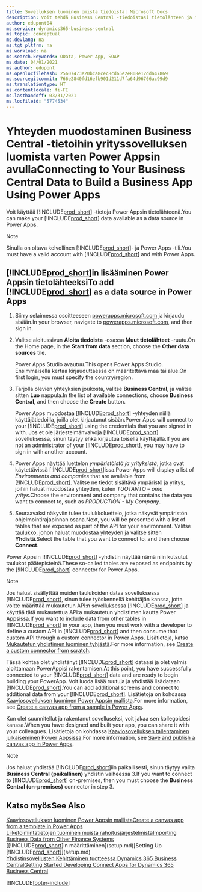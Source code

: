 ```yaml
---
title: Sovelluksen luominen omista tiedoista| Microsoft Docs
description: Voit tehdä Business Central -tiedoistasi tietolähteen ja määrittää verkkopalveluidesi OData-osoitteen, jolla luot Power Appsin avulla yrityssovelluksen.
author: edupont04
ms.service: dynamics365-business-central
ms.topic: conceptual
ms.devlang: na
ms.tgt_pltfrm: na
ms.workload: na
ms.search.keywords: OData, Power App, SOAP
ms.date: 04/01/2021
ms.author: edupont
ms.openlocfilehash: 25607473e20bca8cec8cd65e2e808e12dda47869
ms.sourcegitcommit: 766e2840fd16efb901d211d7fa64d96766ac99d9
ms.translationtype: HT
ms.contentlocale: fi-FI
ms.lasthandoff: 03/31/2021
ms.locfileid: "5774534"
---
```

# <a name="connecting-to-your-business-central-data-to-build-a-business-app-using-power-apps"></a><span data-ttu-id="b89cc-103">Yhteyden muodostaminen Business Central -tietoihin yrityssovelluksen luomista varten Power Appsin avulla</span><span class="sxs-lookup"><span data-stu-id="b89cc-103">Connecting to Your Business Central Data to Build a Business App Using Power Apps</span></span>

<span data-ttu-id="b89cc-104">Voit käyttää [!INCLUDE[prod_short](includes/prod_short.md)] -tietoja Power Appsin tietolähteenä.</span><span class="sxs-lookup"><span data-stu-id="b89cc-104">You can make your [!INCLUDE[prod_short](includes/prod_short.md)] data available as a data source in Power Apps.</span></span>  

> [!NOTE]  
> <span data-ttu-id="b89cc-105">Sinulla on oltava kelvollinen [!INCLUDE[prod_short](includes/prod_short.md)]- ja Power Apps -tili.</span><span class="sxs-lookup"><span data-stu-id="b89cc-105">You must have a valid account with [!INCLUDE[prod_short](includes/prod_short.md)] and with Power Apps.</span></span>  

## <a name="to-add-prod_short-as-a-data-source-in-power-apps"></a><span data-ttu-id="b89cc-106">[!INCLUDE[prod_short](includes/prod_short.md)]in lisääminen Power Appsin tietolähteeksi</span><span class="sxs-lookup"><span data-stu-id="b89cc-106">To add [!INCLUDE[prod_short](includes/prod_short.md)] as a data source in Power Apps</span></span>

1. <span data-ttu-id="b89cc-107">Siirry selaimessa osoitteeseen [powerapps.microsoft.com](https://powerapps.microsoft.com/) ja kirjaudu sisään.</span><span class="sxs-lookup"><span data-stu-id="b89cc-107">In your browser, navigate to [powerapps.microsoft.com](https://powerapps.microsoft.com/), and then sign in.</span></span>
2. <span data-ttu-id="b89cc-108">Valitse aloitussivun **Aloita tiedoista** -osassa **Muut tietolähteet** -ruutu.</span><span class="sxs-lookup"><span data-stu-id="b89cc-108">On the Home page, in the **Start from data** section, choose the **Other data sources** tile.</span></span>  

    <span data-ttu-id="b89cc-109">Power Apps Studio avautuu.</span><span class="sxs-lookup"><span data-stu-id="b89cc-109">This opens Power Apps Studio.</span></span> <span data-ttu-id="b89cc-110">Ensimmäisellä kertaa kirjauduttaessa on määritettävä maa tai alue.</span><span class="sxs-lookup"><span data-stu-id="b89cc-110">On first login, you must specify the country/region.</span></span>  
3. <span data-ttu-id="b89cc-111">Tarjolla olevien yhteyksien joukosta, valitse **Business Central**, ja valitse sitten **Luo** nappula.</span><span class="sxs-lookup"><span data-stu-id="b89cc-111">In the list of available connections, choose **Business Central**, and then choose the **Create** button.</span></span>

    <span data-ttu-id="b89cc-112">Power Apps muodostaa [!INCLUDE[prod_short](includes/prod_short.md)] -yhteyden niillä käyttäjätiedoilla, joilla olet kirjautunut sisään.</span><span class="sxs-lookup"><span data-stu-id="b89cc-112">Power Apps will connect to your [!INCLUDE[prod_short](includes/prod_short.md)] using the credentials that you are signed in with.</span></span> <span data-ttu-id="b89cc-113">Jos et ole järjestelmänvalvoja [!INCLUDE[prod_short](includes/prod_short.md)] sovelluksessa, sinun täytyy ehkä kirjautua toisella käyttäjällä.</span><span class="sxs-lookup"><span data-stu-id="b89cc-113">If you are not an administrator of your [!INCLUDE[prod_short](includes/prod_short.md)], you may have to sign in with another account.</span></span>  

4. <span data-ttu-id="b89cc-114">Power Apps näyttää luettelon *ympäristöistä ja yrityksistä*, jotka ovat käytettävissä [!INCLUDE[prod_short](includes/prod_short.md)]issa.</span><span class="sxs-lookup"><span data-stu-id="b89cc-114">Power Apps will display a list of *Environments and companies* that are available from [!INCLUDE[prod_short](includes/prod_short.md)].</span></span> <span data-ttu-id="b89cc-115">Valitse ne tiedot sisältävä ympäristö ja yritys, joihin haluat muodostaa yhteyden, kuten *TUOTANTO – oma yritys*.</span><span class="sxs-lookup"><span data-stu-id="b89cc-115">Choose the environment and company that contains the data you want to connect to, such as *PRODUCTION - My Company*.</span></span>  

5. <span data-ttu-id="b89cc-116">Seuraavaksi näkyviin tulee taulukkoluettelo, jotka näkyvät ympäristön ohjelmointirajapinnan osana.</span><span class="sxs-lookup"><span data-stu-id="b89cc-116">Next, you will be presented with a list of tables that are exposed as part of the API for your environment.</span></span> <span data-ttu-id="b89cc-117">Valitse taulukko, johon haluat muodostaa yhteyden ja valitse sitten **Yhdistä**.</span><span class="sxs-lookup"><span data-stu-id="b89cc-117">Select the table that you want to connect to, and then choose **Connect**.</span></span>

<span data-ttu-id="b89cc-118">Power Appsin [!INCLUDE[prod_short](includes/prod_short.md)] -yhdistin näyttää nämä niin kutsutut taulukot päätepisteinä.</span><span class="sxs-lookup"><span data-stu-id="b89cc-118">These so-called tables are exposed as endpoints by the [!INCLUDE[prod_short](includes/prod_short.md)] connector for Power Apps.</span></span>  

> [!NOTE]
> <span data-ttu-id="b89cc-119">Jos haluat sisällyttää muiden taulukoiden dataa sovelluksessa [!INCLUDE[prod_short](includes/prod_short.md)], sinun tulee työskennellä kehittäjän kanssa, jotta voitte määrittää mukautetun API:n sovelluksessa [!INCLUDE[prod_short](includes/prod_short.md)] ja käyttää tätä mukautettua API:a mukautetun yhdistimen kautta Power Appsissa.</span><span class="sxs-lookup"><span data-stu-id="b89cc-119">If you want to include data from other tables in [!INCLUDE[prod_short](includes/prod_short.md)] in your app, then you must work with a developer to define a custom API in [!INCLUDE[prod_short](includes/prod_short.md)] and then consume that custom API through a custom connector in Power Apps.</span></span> <span data-ttu-id="b89cc-120">Lisätietoja, katso [Mukautetun yhdistimen luominen tyhjästä](/connectors/custom-connectors/define-blank).</span><span class="sxs-lookup"><span data-stu-id="b89cc-120">For more information, see [Create a custom connector from scratch](/connectors/custom-connectors/define-blank).</span></span>  

<span data-ttu-id="b89cc-121">Tässä kohtaa olet yhdistänyt [!INCLUDE[prod_short](includes/prod_short.md)] dataasi ja olet valmis aloittamaan PowerAppisi rakentamisen.</span><span class="sxs-lookup"><span data-stu-id="b89cc-121">At this point, you have successfully connected to your [!INCLUDE[prod_short](includes/prod_short.md)] data and are ready to begin building your PowerApp.</span></span> <span data-ttu-id="b89cc-122">Voit luoda lisää ruutuja ja yhdistää lisädataan [!INCLUDE[prod_short](includes/prod_short.md)].</span><span class="sxs-lookup"><span data-stu-id="b89cc-122">You can add additional screens and connect to additional data from your [!INCLUDE[prod_short](includes/prod_short.md)].</span></span> <span data-ttu-id="b89cc-123">Lisätietoja on kohdassa [Kaaviosovelluksen luominen Power Appsin mallista](/powerapps/maker/canvas-apps/open-and-run-a-sample-app).</span><span class="sxs-lookup"><span data-stu-id="b89cc-123">For more information, see [Create a canvas app from a sample in Power Apps](/powerapps/maker/canvas-apps/open-and-run-a-sample-app).</span></span>  

<span data-ttu-id="b89cc-124">Kun olet suunnitellut ja rakentanut sovelluseksi, voit jakaa sen kollegoidesi kanssa.</span><span class="sxs-lookup"><span data-stu-id="b89cc-124">When you have designed and built your app, you can share it with your colleagues.</span></span> <span data-ttu-id="b89cc-125">Lisätietoja on kohdassa [Kaaviosovelluksen tallentaminen julkaiseminen Power Appsissa](/powerapps/maker/canvas-apps/save-publish-app).</span><span class="sxs-lookup"><span data-stu-id="b89cc-125">For more information, see [Save and publish a canvas app in Power Apps](/powerapps/maker/canvas-apps/save-publish-app).</span></span>  

> [!NOTE]
> <span data-ttu-id="b89cc-126">Jos haluat yhdistää [!INCLUDE[prod_short](includes/prod_short.md)]iin paikallisesti, sinun täytyy valita  **Business Central (paikallinen)** yhdistin vaiheessa 3.</span><span class="sxs-lookup"><span data-stu-id="b89cc-126">If you want to connect to [!INCLUDE[prod_short](includes/prod_short.md)] on-premises, then you must choose the **Business Central (on-premises)** connector in step 3.</span></span>  

## <a name="see-also"></a><span data-ttu-id="b89cc-127">Katso myös</span><span class="sxs-lookup"><span data-stu-id="b89cc-127">See Also</span></span>

[<span data-ttu-id="b89cc-128">Kaaviosovelluksen luominen Power Appsin mallista</span><span class="sxs-lookup"><span data-stu-id="b89cc-128">Create a canvas app from a template in Power Apps</span></span>](/powerapps/maker/canvas-apps/get-started-test-drive)  
[<span data-ttu-id="b89cc-129">Liiketoimintatietojen tuominen muista rahoitusjärjestelmistä</span><span class="sxs-lookup"><span data-stu-id="b89cc-129">Importing Business Data from Other Finance Systems</span></span>](across-import-data-configuration-packages.md)  
<span data-ttu-id="b89cc-130">[[!INCLUDE[prod_short](includes/prod_short.md)]in määrittäminen](setup.md)</span><span class="sxs-lookup"><span data-stu-id="b89cc-130">[Setting Up [!INCLUDE[prod_short](includes/prod_short.md)]](setup.md)</span></span>  
[<span data-ttu-id="b89cc-131">Yhdistinsovellusten Kehittäminen tuotteessa Dynamics 365 Business Central</span><span class="sxs-lookup"><span data-stu-id="b89cc-131">Getting Started Developing Connect Apps for Dynamics 365 Business Central</span></span>](/dynamics365/business-central/dev-itpro/developer/devenv-develop-connect-apps)  


[!INCLUDE[footer-include](includes/footer-banner.md)]